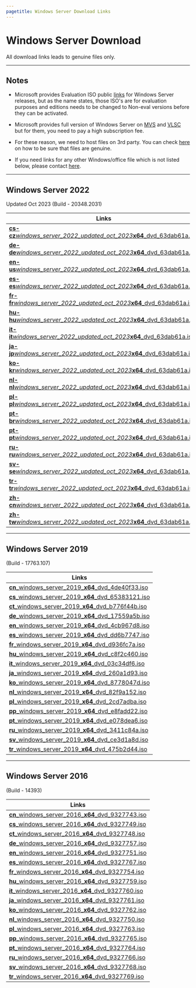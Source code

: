 ```yaml
---
pagetitle: Windows Server Download Links
---
```


# Windows Server Download

All download links leads to genuine files only.

------------------------------------------------------------------------

## Notes

-   Microsoft provides Evaluation ISO public [links](https://www.microsoft.com/en-in/evalcenter) for Windows Server releases, but as the name states, those ISO's are for evaluation purposes and editions needs to be changed to Non-eval versions before they can be activated.

-   Microsoft provides full version of Windows Server on [MVS](https://visualstudio.microsoft.com/subscriptions/) and [VLSC](https://www.microsoft.com/licensing/ServiceCenter/default.aspx) but for them, you need to pay a high subscription fee.

-   For these reason, we need to host files on 3rd party. You can check [here](genuine-installation-media.html#How_to_verify_genuinity_of_files) on how to be sure that files are genuine.

-   If you need links for any other Windows/office file which is not listed below, please contact [here](https://discord.gg/gjJEfq7ux8).

------------------------------------------------------------------------

## Windows Server 2022

Updated Oct 2023 (Build - 20348.2031)

| Links                                                                                                                                                                  |
|------------------------------------------------------------------------------------------------------------------------------------------------------------------------|
| [**cs-cz**_windows_server_2022_updated_oct_2023_**x64**_dvd_63dab61a.iso](https://drive.massgrave.dev/cs-cz_windows_server_2022_updated_oct_2023_x64_dvd_63dab61a.iso) |
| [**de-de**_windows_server_2022_updated_oct_2023_**x64**_dvd_63dab61a.iso](https://drive.massgrave.dev/de-de_windows_server_2022_updated_oct_2023_x64_dvd_63dab61a.iso) |
| [**en-us**_windows_server_2022_updated_oct_2023_**x64**_dvd_63dab61a.iso](https://drive.massgrave.dev/en-us_windows_server_2022_updated_oct_2023_x64_dvd_63dab61a.iso) |
| [**es-es**_windows_server_2022_updated_oct_2023_**x64**_dvd_63dab61a.iso](https://drive.massgrave.dev/es-es_windows_server_2022_updated_oct_2023_x64_dvd_63dab61a.iso) |
| [**fr-fr**_windows_server_2022_updated_oct_2023_**x64**_dvd_63dab61a.iso](https://drive.massgrave.dev/fr-fr_windows_server_2022_updated_oct_2023_x64_dvd_63dab61a.iso) |
| [**hu-hu**_windows_server_2022_updated_oct_2023_**x64**_dvd_63dab61a.iso](https://drive.massgrave.dev/hu-hu_windows_server_2022_updated_oct_2023_x64_dvd_63dab61a.iso) |
| [**it-it**_windows_server_2022_updated_oct_2023_**x64**_dvd_63dab61a.iso](https://drive.massgrave.dev/it-it_windows_server_2022_updated_oct_2023_x64_dvd_63dab61a.iso) |
| [**ja-jp**_windows_server_2022_updated_oct_2023_**x64**_dvd_63dab61a.iso](https://drive.massgrave.dev/ja-jp_windows_server_2022_updated_oct_2023_x64_dvd_63dab61a.iso) |
| [**ko-kr**_windows_server_2022_updated_oct_2023_**x64**_dvd_63dab61a.iso](https://drive.massgrave.dev/ko-kr_windows_server_2022_updated_oct_2023_x64_dvd_63dab61a.iso) |
| [**nl-nl**_windows_server_2022_updated_oct_2023_**x64**_dvd_63dab61a.iso](https://drive.massgrave.dev/nl-nl_windows_server_2022_updated_oct_2023_x64_dvd_63dab61a.iso) |
| [**pl-pl**_windows_server_2022_updated_oct_2023_**x64**_dvd_63dab61a.iso](https://drive.massgrave.dev/pl-pl_windows_server_2022_updated_oct_2023_x64_dvd_63dab61a.iso) |
| [**pt-br**_windows_server_2022_updated_oct_2023_**x64**_dvd_63dab61a.iso](https://drive.massgrave.dev/pt-br_windows_server_2022_updated_oct_2023_x64_dvd_63dab61a.iso) |
| [**pt-pt**_windows_server_2022_updated_oct_2023_**x64**_dvd_63dab61a.iso](https://drive.massgrave.dev/pt-pt_windows_server_2022_updated_oct_2023_x64_dvd_63dab61a.iso) |
| [**ru-ru**_windows_server_2022_updated_oct_2023_**x64**_dvd_63dab61a.iso](https://drive.massgrave.dev/ru-ru_windows_server_2022_updated_oct_2023_x64_dvd_63dab61a.iso) |
| [**sv-se**_windows_server_2022_updated_oct_2023_**x64**_dvd_63dab61a.iso](https://drive.massgrave.dev/sv-se_windows_server_2022_updated_oct_2023_x64_dvd_63dab61a.iso) |
| [**tr-tr**_windows_server_2022_updated_oct_2023_**x64**_dvd_63dab61a.iso](https://drive.massgrave.dev/tr-tr_windows_server_2022_updated_oct_2023_x64_dvd_63dab61a.iso) |
| [**zh-cn**_windows_server_2022_updated_oct_2023_**x64**_dvd_63dab61a.iso](https://drive.massgrave.dev/zh-cn_windows_server_2022_updated_oct_2023_x64_dvd_63dab61a.iso) |
| [**zh-tw**_windows_server_2022_updated_oct_2023_**x64**_dvd_63dab61a.iso](https://drive.massgrave.dev/zh-tw_windows_server_2022_updated_oct_2023_x64_dvd_63dab61a.iso) |

------------------------------------------------------------------------

## Windows Server 2019

(Build - 17763.107)

| Links                                                                                                                             |
|-----------------------------------------------------------------------------------------------------------------------------------|
| [**cn**\_windows_server_2019\_**x64**\_dvd_4de40f33.iso](https://drive.massgrave.dev/cn_windows_server_2019_x64_dvd_4de40f33.iso) |
| [**cs**\_windows_server_2019\_**x64**\_dvd_65383121.iso](https://drive.massgrave.dev/cs_windows_server_2019_x64_dvd_65383121.iso) |
| [**ct**\_windows_server_2019\_**x64**\_dvd_b776f44b.iso](https://drive.massgrave.dev/ct_windows_server_2019_x64_dvd_b776f44b.iso) |
| [**de**\_windows_server_2019\_**x64**\_dvd_17559a5b.iso](https://drive.massgrave.dev/de_windows_server_2019_x64_dvd_17559a5b.iso) |
| [**en**\_windows_server_2019\_**x64**\_dvd_4cb967d8.iso](https://drive.massgrave.dev/en_windows_server_2019_x64_dvd_4cb967d8.iso) |
| [**es**\_windows_server_2019\_**x64**\_dvd_dd6b7747.iso](https://drive.massgrave.dev/es_windows_server_2019_x64_dvd_dd6b7747.iso) |
| [**fr**\_windows_server_2019\_**x64**\_dvd_d936fc7a.iso](https://drive.massgrave.dev/fr_windows_server_2019_x64_dvd_d936fc7a.iso) |
| [**hu**\_windows_server_2019\_**x64**\_dvd_c8f2c460.iso](https://drive.massgrave.dev/hu_windows_server_2019_x64_dvd_c8f2c460.iso) |
| [**it**\_windows_server_2019\_**x64**\_dvd_03c34df6.iso](https://drive.massgrave.dev/it_windows_server_2019_x64_dvd_03c34df6.iso) |
| [**ja**\_windows_server_2019\_**x64**\_dvd_260a1d93.iso](https://drive.massgrave.dev/ja_windows_server_2019_x64_dvd_260a1d93.iso) |
| [**ko**\_windows_server_2019\_**x64**\_dvd_8778047d.iso](https://drive.massgrave.dev/ko_windows_server_2019_x64_dvd_8778047d.iso) |
| [**nl**\_windows_server_2019\_**x64**\_dvd_82f9a152.iso](https://drive.massgrave.dev/nl_windows_server_2019_x64_dvd_82f9a152.iso) |
| [**pl**\_windows_server_2019\_**x64**\_dvd_2cd7adba.iso](https://drive.massgrave.dev/pl_windows_server_2019_x64_dvd_2cd7adba.iso) |
| [**pp**\_windows_server_2019\_**x64**\_dvd_e8fadd22.iso](https://drive.massgrave.dev/pp_windows_server_2019_x64_dvd_e8fadd22.iso) |
| [**pt**\_windows_server_2019\_**x64**\_dvd_e078dea6.iso](https://drive.massgrave.dev/pt_windows_server_2019_x64_dvd_e078dea6.iso) |
| [**ru**\_windows_server_2019\_**x64**\_dvd_3411c84a.iso](https://drive.massgrave.dev/ru_windows_server_2019_x64_dvd_3411c84a.iso) |
| [**sv**\_windows_server_2019\_**x64**\_dvd_ce3d1a8d.iso](https://drive.massgrave.dev/sv_windows_server_2019_x64_dvd_ce3d1a8d.iso) |
| [**tr**\_windows_server_2019\_**x64**\_dvd_475b2d44.iso](https://drive.massgrave.dev/tr_windows_server_2019_x64_dvd_475b2d44.iso) |

------------------------------------------------------------------------

## Windows Server 2016

(Build - 14393)

| Links                                                                                                                           |
|---------------------------------------------------------------------------------------------------------------------------------|
| [**cn**\_windows_server_2016\_**x64**\_dvd_9327743.iso](https://drive.massgrave.dev/cn_windows_server_2016_x64_dvd_9327743.iso) |
| [**cs**\_windows_server_2016\_**x64**\_dvd_9327749.iso](https://drive.massgrave.dev/cs_windows_server_2016_x64_dvd_9327749.iso) |
| [**ct**\_windows_server_2016\_**x64**\_dvd_9327748.iso](https://drive.massgrave.dev/ct_windows_server_2016_x64_dvd_9327748.iso) |
| [**de**\_windows_server_2016\_**x64**\_dvd_9327757.iso](https://drive.massgrave.dev/de_windows_server_2016_x64_dvd_9327757.iso) |
| [**en**\_windows_server_2016\_**x64**\_dvd_9327751.iso](https://drive.massgrave.dev/en_windows_server_2016_x64_dvd_9327751.iso) |
| [**es**\_windows_server_2016\_**x64**\_dvd_9327767.iso](https://drive.massgrave.dev/es_windows_server_2016_x64_dvd_9327767.iso) |
| [**fr**\_windows_server_2016\_**x64**\_dvd_9327754.iso](https://drive.massgrave.dev/fr_windows_server_2016_x64_dvd_9327754.iso) |
| [**hu**\_windows_server_2016\_**x64**\_dvd_9327759.iso](https://drive.massgrave.dev/hu_windows_server_2016_x64_dvd_9327759.iso) |
| [**it**\_windows_server_2016\_**x64**\_dvd_9327760.iso](https://drive.massgrave.dev/it_windows_server_2016_x64_dvd_9327760.iso) |
| [**ja**\_windows_server_2016\_**x64**\_dvd_9327761.iso](https://drive.massgrave.dev/ja_windows_server_2016_x64_dvd_9327761.iso) |
| [**ko**\_windows_server_2016\_**x64**\_dvd_9327762.iso](https://drive.massgrave.dev/ko_windows_server_2016_x64_dvd_9327762.iso) |
| [**nl**\_windows_server_2016\_**x64**\_dvd_9327750.iso](https://drive.massgrave.dev/nl_windows_server_2016_x64_dvd_9327750.iso) |
| [**pl**\_windows_server_2016\_**x64**\_dvd_9327763.iso](https://drive.massgrave.dev/pl_windows_server_2016_x64_dvd_9327763.iso) |
| [**pp**\_windows_server_2016\_**x64**\_dvd_9327765.iso](https://drive.massgrave.dev/pp_windows_server_2016_x64_dvd_9327765.iso) |
| [**pt**\_windows_server_2016\_**x64**\_dvd_9327764.iso](https://drive.massgrave.dev/pt_windows_server_2016_x64_dvd_9327764.iso) |
| [**ru**\_windows_server_2016\_**x64**\_dvd_9327766.iso](https://drive.massgrave.dev/ru_windows_server_2016_x64_dvd_9327766.iso) |
| [**sv**\_windows_server_2016\_**x64**\_dvd_9327768.iso](https://drive.massgrave.dev/sv_windows_server_2016_x64_dvd_9327768.iso) |
| [**tr**\_windows_server_2016\_**x64**\_dvd_9327769.iso](https://drive.massgrave.dev/tr_windows_server_2016_x64_dvd_9327769.iso) |

